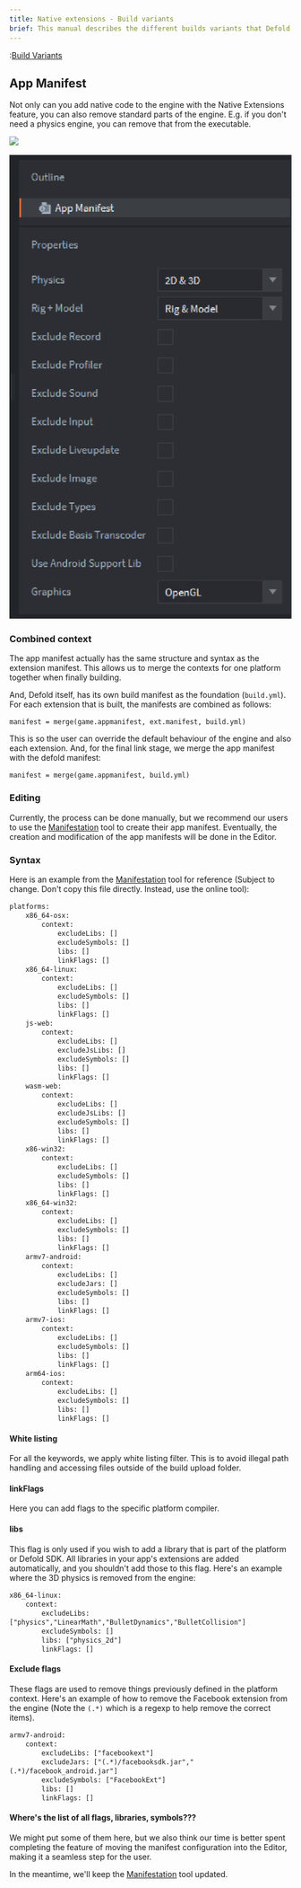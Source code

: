 ```yaml
---
title: Native extensions - Build variants
brief: This manual describes the different builds variants that Defold can create and how they interact with native extensions and the engine.
---
```


:[Build Variants](../shared/build-variants.md)

## App Manifest

Not only can you add native code to the engine with the Native Extensions feature, you can also remove standard parts of the engine. E.g. if you don't need a physics engine, you can remove that from the executable.

![](images/app_manifest/create-app-manifest.png)

![](images/app_manifest/app-manifest.png)

### Combined context

The app manifest actually has the same structure and syntax as the extension manifest. This allows us to merge the contexts for one platform together when finally building.

And, Defold itself, has its own build manifest as the foundation (`build.yml`). For each extension that is built, the manifests are combined as follows:

	manifest = merge(game.appmanifest, ext.manifest, build.yml)

This is so the user can override the default behaviour of the engine and also each extension. And, for the final link stage, we merge the app manifest with the defold manifest:

	manifest = merge(game.appmanifest, build.yml)

### Editing

Currently, the process can be done manually, but we recommend our users to use the [Manifestation](https://britzl.github.io/manifestation/) tool to create their app manifest. Eventually, the creation and modification of the app manifests will be done in the Editor.

### Syntax

Here is an example from the [Manifestation](https://britzl.github.io/manifestation/) tool for reference (Subject to change. Don't copy this file directly. Instead, use the online tool):

	platforms:
	    x86_64-osx:
	        context:
	            excludeLibs: []
	            excludeSymbols: []
	            libs: []
	            linkFlags: []
	    x86_64-linux:
	        context:
	            excludeLibs: []
	            excludeSymbols: []
	            libs: []
	            linkFlags: []
	    js-web:
	        context:
	            excludeLibs: []
	            excludeJsLibs: []
	            excludeSymbols: []
	            libs: []
	            linkFlags: []
	    wasm-web:
	        context:
	            excludeLibs: []
	            excludeJsLibs: []
	            excludeSymbols: []
	            libs: []
	            linkFlags: []
	    x86-win32:
	        context:
	            excludeLibs: []
	            excludeSymbols: []
	            libs: []
	            linkFlags: []
	    x86_64-win32:
	        context:
	            excludeLibs: []
	            excludeSymbols: []
	            libs: []
	            linkFlags: []
	    armv7-android:
	        context:
	            excludeLibs: []
	            excludeJars: []
	            excludeSymbols: []
	            libs: []
	            linkFlags: []
	    armv7-ios:
	        context:
	            excludeLibs: []
	            excludeSymbols: []
	            libs: []
	            linkFlags: []
	    arm64-ios:
	        context:
	            excludeLibs: []
	            excludeSymbols: []
	            libs: []
	            linkFlags: []


#### White listing

For all the keywords, we apply white listing filter. This is to avoid illegal path handling and accessing files outside of the build upload folder.

#### linkFlags

Here you can add flags to the specific platform compiler.

#### libs

This flag is only used if you wish to add a library that is part of the platform or Defold SDK. All libraries in your app's extensions are added automatically, and you shouldn't add those to this flag. Here's an example where the 3D physics is removed from the engine:

    x86_64-linux:
        context:
            excludeLibs: ["physics","LinearMath","BulletDynamics","BulletCollision"]
            excludeSymbols: []
            libs: ["physics_2d"]
            linkFlags: []

#### Exclude flags

These flags are used to remove things previously defined in the platform context. Here's an example of how to remove the Facebook extension from the engine (Note the `(.*)` which is a regexp to help remove the correct items).

    armv7-android:
        context:
            excludeLibs: ["facebookext"]
            excludeJars: ["(.*)/facebooksdk.jar","(.*)/facebook_android.jar"]
            excludeSymbols: ["FacebookExt"]
            libs: []
            linkFlags: []

#### Where's the list of all flags, libraries, symbols???

We might put some of them here, but we also think our time is better spent completing the feature of moving the manifest configuration into the Editor, making it a seamless step for the user.

In the meantime, we'll keep the [Manifestation](https://britzl.github.io/manifestation/) tool updated.
